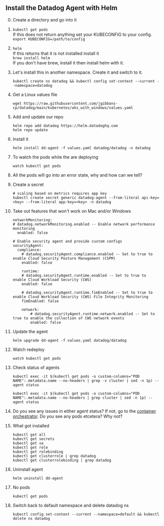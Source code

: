 Install the Datadog Agent with Helm
--

0. Create a directory and go into it
1. ```kubectl get pods```  
   If this does not return anything set your KUBECONFIG to your config.  
   ```export KUBECONFIG=/path/to/config```  
2. ```helm```  
   If this returns that it is not installed install it  
   ```brew install helm```  
   If you don't have brew, install it then install helm with it.  
3. Let's install this in another namespace. Create it and switch to it.
   ```  
   kubectl create ns datadog && kubectl config set-context --current --namespace=datadog
   ```  
4. Get a Linux values file  
   ```  
   wget https://raw.githubusercontent.com/jgibbons-cp/datadog/main/kubernetes/aks_with_windows/values.yaml
   ```  
5. Add and update our repo  
   ```  
   helm repo add datadog https://helm.datadoghq.com  
   helm repo update  
   ```  
6. Install it  
   ```
   helm install dd-agent -f values.yaml datadog/datadog -n datadog
   ```
7. To watch the pods while the are deploying  
   ```  
   watch kubectl get pods  
   ```  
8. All the pods will go into an error state, why and how can we tell?
   
9. Create a secret  
    ```
    # scaling based on metrics requires app key
    kubectl create secret generic datadog-agent --from-literal api-key=<key> --from-literal app-key=<key> -n datadog
    ```  
10. Take out features that won't work on Mac and/or Windows  
    ```
    networkMonitoring:
    # datadog.networkMonitoring.enabled -- Enable network performance monitoring
      enabled: false

    # Enable security agent and provide custom configs
    securityAgent:
      compliance:
        # datadog.securityAgent.compliance.enabled -- Set to true to enable Cloud Security Posture Management (CSPM)
        enabled: false

        runtime:
        # datadog.securityAgent.runtime.enabled -- Set to true to enable Cloud Workload Security (CWS)
        enabled: false

        # datadog.securityAgent.runtime.fimEnabled -- Set to true to enable Cloud Workload Security (CWS) File Integrity Monitoring
        fimEnabled: false

        network:
            # datadog.securityAgent.runtime.network.enabled -- Set to true to enable the collection of CWS network events
            enabled: false
    ```  
11. Update the agent  
    ```  
    helm upgrade dd-agent -f values.yaml datadog/datadog  
    ```  
12. Watch redeploy  
    ```  
    watch kubectl get pods  
    ```  
13. Check status of agents  
    ```  
    kubectl exec -it $(kubectl get pods -o custom-columns="POD NAME":.metadata.name --no-headers | grep -v cluster | sed -n 1p) -- agent status  
  
    kubectl exec -it $(kubectl get pods -o custom-columns="POD NAME":.metadata.name --no-headers | grep cluster | sed -n 1p) -- agent status  
    ```  
14. Do you see any issues in either agent status?  If not, go to the [container orchestrator](https://app.datadoghq.com/orchestration/overview/pod).  Do you see any pods etcetera?  Why not?  
  
15. What got installed  
    ```  
    kubectl get all  
    kubectl get secrets  
    kubectl get sa  
    kubectl get role  
    kubectl get rolebinding  
    kubectl get clusterrole | grep datadog  
    kubectl get clusterrolebinding | grep datadog  
    ```  
16. Uninstall agent  
    ```  
    helm uninstall dd-agent  
    ```  
17. No pods  
    ```  
    kubectl get pods  
    ```  
18. Switch back to default namespace and delete datadog ns
    ```  
    kubectl config set-context --current --namespace=default && kubectl delete ns datadog
    ```  
